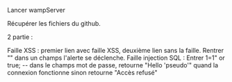 Lancer wampServer

Récupérer les fichiers du github.

2 partie :

  Faille XSS : premier lien avec faille XSS, deuxième lien sans la faille. Rentrer "<script>alert()</script>" dans un champs l'alerte se déclenche.
  Faille injection SQL : Entrer 1=1" or true; -- dans le champs mot de passe, retourne "Hello 'pseudo'" quand la connexion fonctionne sinon retourne "Accès refusé"
